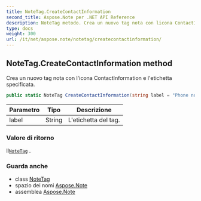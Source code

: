 ```yaml
---
title: NoteTag.CreateContactInformation
second_title: Aspose.Note per .NET API Reference
description: NoteTag metodo. Crea un nuovo tag nota con licona ContactInformation e letichetta specificata.
type: docs
weight: 300
url: /it/net/aspose.note/notetag/createcontactinformation/
---
```

## NoteTag.CreateContactInformation method

Crea un nuovo tag nota con l'icona ContactInformation e l'etichetta specificata.

```csharp
public static NoteTag CreateContactInformation(string label = "Phone number")
```

| Parametro | Tipo | Descrizione |
| --- | --- | --- |
| label | String | L'etichetta del tag. |

### Valore di ritorno

Il[`NoteTag`](../) .

### Guarda anche

* class [NoteTag](../)
* spazio dei nomi [Aspose.Note](../../notetag/)
* assemblea [Aspose.Note](../../../)


